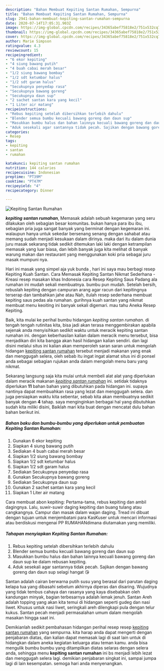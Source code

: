 ```yaml
---
description: "Bahan Membuat Kepiting Santan Rumahan, Sempurna"
title: "Bahan Membuat Kepiting Santan Rumahan, Sempurna"
slug: 2941-bahan-membuat-kepiting-santan-rumahan-sempurna
date: 2020-07-14T17:05:31.903Z
image: https://img-global.cpcdn.com/recipes/34365abef75818e2/751x532cq70/kepiting-santan-rumahan-foto-resep-utama.jpg
thumbnail: https://img-global.cpcdn.com/recipes/34365abef75818e2/751x532cq70/kepiting-santan-rumahan-foto-resep-utama.jpg
cover: https://img-global.cpcdn.com/recipes/34365abef75818e2/751x532cq70/kepiting-santan-rumahan-foto-resep-utama.jpg
author: Marie Simpson
ratingvalue: 4.3
reviewcount: 15
recipeingredient:
- "6 ekor kepiting"
- "4 siung bawang putih"
- "4 buah cabai merah besar"
- "1/2 siung bawang bombay"
- "1/2 sdt ketumbar halus"
- "1/2 sdt garam halus"
- "Secukupnya penyedap rasa"
- "Secukupnya bawang goreng"
- "Secukupnya daun sup"
- "2 sachet santan kara yang kecil"
- "1 Liter air matang"
recipeinstructions:
- "Rebus kepiting setelah dibersihkan terlebih dahulu"
- "Blender semua bumbu kecuali bawang goreng dan daun sup"
- "Masukkan bumbu halus dan bahan lainnya kecuali bawang goreng dan daun sup ke dalam rebusan kepiting."
- "Aduk sesekali agar santannya tidak pecah. Sajikan dengan bawang goreng dan daun sup selagi hangat 😘"
categories:
- Resep
tags:
- kepiting
- santan
- rumahan

katakunci: kepiting santan rumahan 
nutrition: 144 calories
recipecuisine: Indonesian
preptime: "PT39M"
cooktime: "PT47M"
recipeyield: "4"
recipecategory: Dinner

---
```



![Kepiting Santan Rumahan](https://img-global.cpcdn.com/recipes/34365abef75818e2/751x532cq70/kepiting-santan-rumahan-foto-resep-utama.jpg)

<b><i>kepiting santan rumahan</i></b>, Memasak adalah sebuah kegemaran yang seru dilakukan oleh sebagian besar komunitas. bukan hanya para ibu ibu, sebagian pria juga sangat banyak yang berminat dengan kegemaran ini. walaupun hanya untuk sekedar bersenang senang dengan sahabat atau memang sudah menjadi kesukaan dalam dirinya. maka dari itu dalam dunia juru masak sekarang tidak sedikit ditemukan laki laki dengan ketrampilan memasak yang luar biasa, dan lebih banyak juga kita melihat di banyak warung makan dan restaurant yang menggunakan koki pria sebagai juru masak mumpuni nya.

Hari ini masak yang simpel aja yuk bunda , hari ini saya mau berbagi resep Kepiting Kuah Santan. Cara Memasak Kepiting Santan Nikmat Sederhana - Kreasi resep masakan khas Indonesia cara Resep Kepiting Saus Padang ala rumahan ini mudah sekali membuatnya. bumbu pun mudah. Setelah bersih, rebuslah kepiting dengan campuran arang agar racun dari kepitingnya terserap dan tambahkan jahe atau Nah, itulah resep sederhana membuat kepiting saus pedas ala rumahan. gurihnya kuah santan yang nikmat membuat menu keoiting ini banyak sekali digemari. mau tahu Aneka Resep Kepiting.

Baik, kita mulai ke perihal bumbu hidangan <i>kepiting santan rumahan</i>. di tengah tengah rutinitas kita, bisa jadi akan terasa menggembirakan apabila sejenak anda menyisihkan sedikit waktu untuk meracik kepiting santan rumahan ini. dengan keberhasilan kalian dalam meracik menu tersebut, bisa menjadikan diri kita bangga akan hasil hidangan kalian sendiri. dan lagi disini melalui situs ini kalian akan memperoleh saran saran untuk mengolah hidangan <u>kepiting santan rumahan</u> tersebut menjadi makanan yang enak dan menggugah selera, oleh sebab itu ingat ingat alamat situs ini di ponsel anda sebagai sebagian rujukan anda dalam mengolah menu baru yang nikmat.


Sekarang langsung saja kita mulai untuk membeli alat alat yang diperlukan dalam meracik makanan <u><i>kepiting santan rumahan</i></u> ini. setidak tidaknya diperlukan <b>11</b> bahan bahan yang dibutuhkan pada hidangan ini. supaya nantinya dapat membuahkan rasa yang lezat dan menggugah selera. dan juga persiapkan waktu kita sebentar, sebab kita akan membuatnya sedikit banyak dengan <b>4</b> tahap. saya menginginkan berbagai hal yang dibutuhkan sudah kita miliki disini, Baiklah mari kita buat dengan mencatat dulu bahan bahan berikut ini.

<!--inarticleads1-->

##### Bahan baku dan bumbu-bumbu yang diperlukan untuk pembuatan Kepiting Santan Rumahan:

1. Gunakan 6 ekor kepiting
1. Siapkan 4 siung bawang putih
1. Sediakan 4 buah cabai merah besar
1. Siapkan 1/2 siung bawang bombay
1. Siapkan 1/2 sdt ketumbar halus
1. Siapkan 1/2 sdt garam halus
1. Sediakan Secukupnya penyedap rasa
1. Gunakan Secukupnya bawang goreng
1. Sediakan Secukupnya daun sup
1. Gunakan 2 sachet santan kara yang kecil
1. Siapkan 1 Liter air matang


Cara membuat abon kepiting: Pertama-tama, rebus kepiting dan ambil dagingnya. Lalu, suwir-suwir daging kepiting dan buang tulang atau cangkangnya. Campur dan masak dalam wajan daging. Tread ini dibuat dengan tujuan untuk menjembatani para KasKuser untuk mencari informasi atau berdiskusi mengenai PP RUMAHANdimana diutamakan yang memiliki. 

<!--inarticleads2-->

##### Tahapan menyiapkan Kepiting Santan Rumahan:

1. Rebus kepiting setelah dibersihkan terlebih dahulu
1. Blender semua bumbu kecuali bawang goreng dan daun sup
1. Masukkan bumbu halus dan bahan lainnya kecuali bawang goreng dan daun sup ke dalam rebusan kepiting.
1. Aduk sesekali agar santannya tidak pecah. Sajikan dengan bawang goreng dan daun sup selagi hangat 😘


Santan adalah cairan berwarna putih susu yang berasal dari parutan daging kelapa tua yang dibasahi sebelum akhirnya diperas dan disaring. Wujudnya yang tidak tembus cahaya dan rasanya yang kaya disebabkan oleh kandungan minyak, bagian terbesarnya adalah lemak jenuh. Santan Areh adalah topping yang akan kita temui di hidangan seperti gudeg dan nasi liwet. Khusus untuk nasi liwet, seringkali areh dilengkapi pula dengan telur kukus. Santan pecah menjadi permasalahan umum dalam mengolah masakan hingga saat ini. 

Demikianlah sedikit pembahasan hidangan perihal resep resep <u>kepiting santan rumahan</u> yang sempurna. kita harap anda dapat mengerti dengan penjabaran diatas, dan kalian dapat memasak lagi di saat lain untuk di hidangkan dalam aneka kegiatan keluarga atau teman kamu. anda bisa mengulik bumbu bumbu yang ditampilkan diatas selaras dengan selera anda, sehingga menu <b>kepiting santan rumahan</b> ini bs menjadi lebih lezat dan menggugah selera lagi. demikian penjabaran singkat ini, sampai jumpa lagi di lain kesempatan. semoga hari anda menyenangkan.
